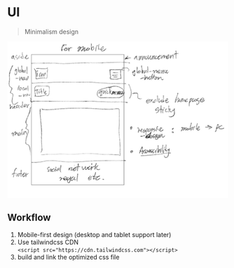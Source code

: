 # UI

> Minimalism design
> 
![ui-blueprint](./blueprint/ui-blueprint.png)

## Workflow

1. Mobile-first design (desktop and tablet support later)
2. Use tailwindcss CDN  
`<script src="https://cdn.tailwindcss.com"></script>`
3. build and link the optimized css file